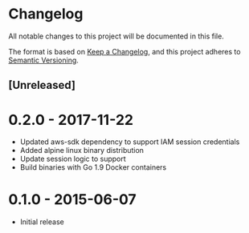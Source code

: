 # Changelog
All notable changes to this project will be documented in this file.

The format is based on [Keep a Changelog](https://keepachangelog.com/en/1.0.0/),
and this project adheres to [Semantic Versioning](https://semver.org/spec/v2.0.0.html).

## [Unreleased]

# 0.2.0 - 2017-11-22

- Updated aws-sdk dependency to support IAM session credentials
- Added alpine linux binary distribution
- Update session logic to support
- Build binaries with Go 1.9 Docker containers

# 0.1.0 - 2015-06-07

- Initial release
